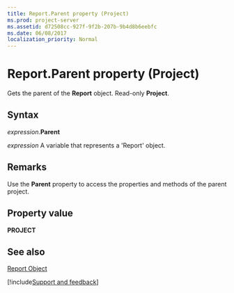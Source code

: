 ```yaml
---
title: Report.Parent property (Project)
ms.prod: project-server
ms.assetid: d72508cc-927f-9f2b-207b-9b4d8b6eebfc
ms.date: 06/08/2017
localization_priority: Normal
---
```



# Report.Parent property (Project)
Gets the parent of the  **Report** object. Read-only **Project**.

## Syntax

_expression_.**Parent**

_expression_ A variable that represents a 'Report' object.


## Remarks

Use the  **Parent** property to access the properties and methods of the parent project.


## Property value

 **PROJECT**


## See also


[Report Object](Project.report.md)

[!include[Support and feedback](~/includes/feedback-boilerplate.md)]